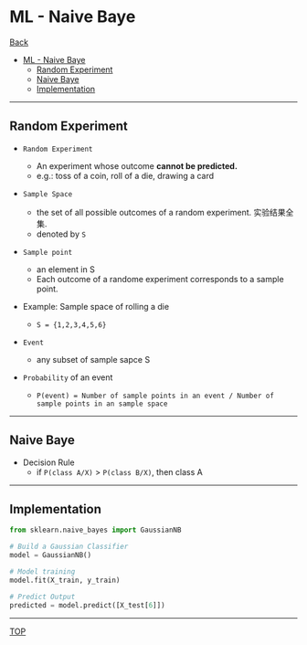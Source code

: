 # ML - Naive Baye

[Back](../index.md)

- [ML - Naive Baye](#ml---naive-baye)
  - [Random Experiment](#random-experiment)
  - [Naive Baye](#naive-baye)
  - [Implementation](#implementation)

---

## Random Experiment

- `Random Experiment`

  - An experiment whose outcome **cannot be predicted.**
  - e.g.: toss of a coin, roll of a die, drawing a card

- `Sample Space`

  - the set of all possible outcomes of a random experiment. 实验结果全集.
  - denoted by `S`

- `Sample point`

  - an element in S
  - Each outcome of a randome experiment corresponds to a sample point.

- Example: Sample space of rolling a die

  - `S = {1,2,3,4,5,6}`

- `Event`

  - any subset of sample sapce S

- `Probability` of an event
  - `P(event) = Number of sample points in an event / Number of sample points in an sample space`

---

## Naive Baye

- Decision Rule
  - if `P(class A/X)` > `P(class B/X)`, then class A

---

## Implementation

```py
from sklearn.naive_bayes import GaussianNB

# Build a Gaussian Classifier
model = GaussianNB()

# Model training
model.fit(X_train, y_train)

# Predict Output
predicted = model.predict([X_test[6]])
```

---

[TOP](#ml---naive-baye)
